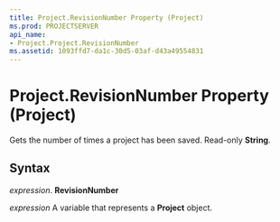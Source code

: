 ```yaml
---
title: Project.RevisionNumber Property (Project)
ms.prod: PROJECTSERVER
api_name:
- Project.Project.RevisionNumber
ms.assetid: 1093ffd7-da1c-30d5-03af-d43a49554831
---
```



# Project.RevisionNumber Property (Project)

Gets the number of times a project has been saved. Read-only  **String**.


## Syntax

 _expression_. **RevisionNumber**

 _expression_ A variable that represents a **Project** object.


